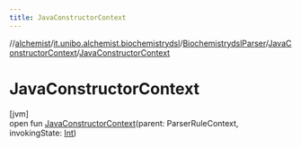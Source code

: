 ```yaml
---
title: JavaConstructorContext
---
```

//[alchemist](../../../../index.html)/[it.unibo.alchemist.biochemistrydsl](../../index.html)/[BiochemistrydslParser](../index.html)/[JavaConstructorContext](index.html)/[JavaConstructorContext](-java-constructor-context.html)



# JavaConstructorContext



[jvm]\
open fun [JavaConstructorContext](-java-constructor-context.html)(parent: ParserRuleContext, invokingState: [Int](https://kotlinlang.org/api/latest/jvm/stdlib/kotlin/-int/index.html))




